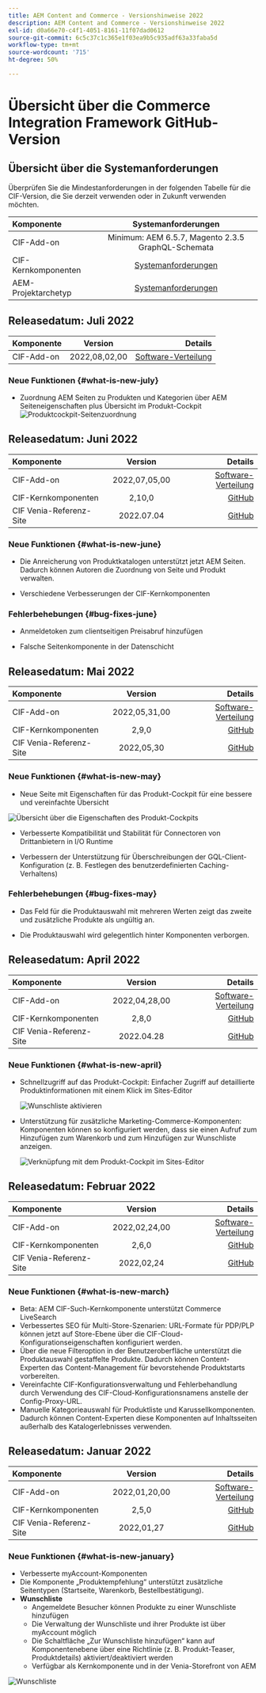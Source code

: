 ```yaml
---
title: AEM Content and Commerce - Versionshinweise 2022
description: AEM Content and Commerce - Versionshinweise 2022
exl-id: d0a66e70-c4f1-4051-8161-11f07dad0612
source-git-commit: 6c5c37c1c365e1f03ea9b5c935adf63a33faba5d
workflow-type: tm+mt
source-wordcount: '715'
ht-degree: 50%

---
```


# Übersicht über die Commerce Integration Framework GitHub-Version

## Übersicht über die Systemanforderungen

Überprüfen Sie die Mindestanforderungen in der folgenden Tabelle für die CIF-Version, die Sie derzeit verwenden oder in Zukunft verwenden möchten.

| Komponente | Systemanforderungen |
|:-------|:-----:|
| CIF-Add-on | Minimum: AEM 6.5.7, Magento 2.3.5 GraphQL-Schemata |
| CIF-Kernkomponenten | [Systemanforderungen](https://github.com/adobe/aem-core-cif-components/blob/master/VERSIONS.md) |
| AEM-Projektarchetyp | [Systemanforderungen](https://github.com/adobe/aem-project-archetype/blob/master/VERSIONS.md) |

## Releasedatum: Juli 2022

| Komponente | Version | Details |
|:-------|:-----:|---------------------:|
| CIF-Add-on | 2022,08,02,00 | [Software-Verteilung](https://experience.adobe.com/#/downloads/content/software-distribution/en/aem.html?package=%2Fcontent%2Fsoftware-distribution%2Fen%2Fdetails.html%2Fcontent%2Fdam%2Faem%2Fpublic%2Faem-commerce-addon-65-2022.08.02.00.zip) |

### Neue Funktionen {#what-is-new-july}

* Zuordnung AEM Seiten zu Produkten und Kategorien über AEM Seiteneigenschaften plus Übersicht im Produkt-Cockpit
   ![Produktcockpit-Seitenzuordnung](/help/assets/CIF/product_cockpit_page_association.png)

## Releasedatum: Juni 2022

| Komponente | Version | Details |
|:-------|:-----:|---------------------:|
| CIF-Add-on | 2022,07,05,00 | [Software-Verteilung](https://experience.adobe.com/#/downloads/content/software-distribution/en/aem.html?package=%2Fcontent%2Fsoftware-distribution%2Fen%2Fdetails.html%2Fcontent%2Fdam%2Faem%2Fpublic%2Faem-commerce-addon-65-2022.07.05.00.zip) |
| CIF-Kernkomponenten | 2,10,0 | [GitHub](https://github.com/adobe/aem-core-cif-components/releases/tag/core-cif-components-reactor-2.10.0) |
| CIF Venia-Referenz-Site | 2022.07.04 | [GitHub](https://github.com/adobe/aem-cif-guides-venia/releases/tag/venia-2022.07.04) |

### Neue Funktionen {#what-is-new-june}

* Die Anreicherung von Produktkatalogen unterstützt jetzt AEM Seiten. Dadurch können Autoren die Zuordnung von Seite und Produkt verwalten.

* Verschiedene Verbesserungen der CIF-Kernkomponenten

### Fehlerbehebungen {#bug-fixes-june}

* Anmeldetoken zum clientseitigen Preisabruf hinzufügen

* Falsche Seitenkomponente in der Datenschicht

## Releasedatum: Mai 2022

| Komponente | Version | Details |
|:-------|:-----:|---------------------:|
| CIF-Add-on | 2022,05,31,00 | [Software-Verteilung](https://experience.adobe.com/#/downloads/content/software-distribution/en/aem.html?package=%2Fcontent%2Fsoftware-distribution%2Fen%2Fdetails.html%2Fcontent%2Fdam%2Faem%2Fpublic%2Faem-commerce-addon-65-2022.05.31.00.zip) |
| CIF-Kernkomponenten | 2,9,0 | [GitHub](https://github.com/adobe/aem-core-cif-components/releases/tag/core-cif-components-reactor-2.9.0) |
| CIF Venia-Referenz-Site | 2022,05,30 | [GitHub](https://github.com/adobe/aem-cif-guides-venia/releases/tag/venia-2022.05.30) |

### Neue Funktionen {#what-is-new-may}

* Neue Seite mit Eigenschaften für das Produkt-Cockpit für eine bessere und vereinfachte Übersicht

![Übersicht über die Eigenschaften des Produkt-Cockpits](/help/assets/CIF/product_cockpit_properties_overview.png)

* Verbesserte Kompatibilität und Stabilität für Connectoren von Drittanbietern in I/O Runtime

* Verbessern der Unterstützung für Überschreibungen der GQL-Client-Konfiguration (z. B. Festlegen des benutzerdefinierten Caching-Verhaltens)

### Fehlerbehebungen {#bug-fixes-may}

* Das Feld für die Produktauswahl mit mehreren Werten zeigt das zweite und zusätzliche Produkte als ungültig an.

* Die Produktauswahl wird gelegentlich hinter Komponenten verborgen.

## Releasedatum: April 2022

| Komponente | Version | Details |
|:-------|:-----:|---------------------:|
| CIF-Add-on | 2022,04,28,00 | [Software-Verteilung](https://experience.adobe.com/#/downloads/content/software-distribution/en/aem.html?package=%2Fcontent%2Fsoftware-distribution%2Fen%2Fdetails.html%2Fcontent%2Fdam%2Faem%2Fpublic%2Faem-commerce-addon-65-2022.04.28.00.zip) |
| CIF-Kernkomponenten | 2,8,0 | [GitHub](https://github.com/adobe/aem-core-cif-components/releases/tag/core-cif-components-reactor-2.8.0) |
| CIF Venia-Referenz-Site | 2022.04.28 | [GitHub](https://github.com/adobe/aem-cif-guides-venia/releases/tag/venia-2022.04.28) |

### Neue Funktionen {#what-is-new-april}

* Schnellzugriff auf das Produkt-Cockpit: Einfacher Zugriff auf detaillierte Produktinformationen mit einem Klick im Sites-Editor

   ![Wunschliste aktivieren](/help/assets/CIF/enable-wishlist.png)

* Unterstützung für zusätzliche Marketing-Commerce-Komponenten: Komponenten können so konfiguriert werden, dass sie einen Aufruf zum Hinzufügen zum Warenkorb und zum Hinzufügen zur Wunschliste anzeigen.

   ![Verknüpfung mit dem Produkt-Cockpit im Sites-Editor](/help/assets/CIF/sites-editor-shortcut-to-cockpit.png)

## Releasedatum: Februar 2022

| Komponente | Version | Details |
|:-------|:-----:|---------------------:|
| CIF-Add-on | 2022,02,24,00 | [Software-Verteilung](https://experience.adobe.com/#/downloads/content/software-distribution/en/aem.html?package=%2Fcontent%2Fsoftware-distribution%2Fen%2Fdetails.html%2Fcontent%2Fdam%2Faem%2Fpublic%2Faem-commerce-addon-65-2022.02.24.00.zip) |
| CIF-Kernkomponenten | 2,6,0 | [GitHub](https://github.com/adobe/aem-core-cif-components/releases/tag/core-cif-components-reactor-2.6.0) |
| CIF Venia-Referenz-Site | 2022,02,24 | [GitHub](https://github.com/adobe/aem-cif-guides-venia/releases/tag/venia-2022.02.24) |

### Neue Funktionen {#what-is-new-march}

* Beta: AEM CIF-Such-Kernkomponente unterstützt Commerce LiveSearch
* Verbessertes SEO für Multi-Store-Szenarien: URL-Formate für PDP/PLP können jetzt auf Store-Ebene über die CIF-Cloud-Konfigurationseigenschaften konfiguriert werden.
* Über die neue Filteroption in der Benutzeroberfläche unterstützt die Produktauswahl gestaffelte Produkte. Dadurch können Content-Experten das Content-Management für bevorstehende Produktstarts vorbereiten.
* Vereinfachte CIF-Konfigurationsverwaltung und Fehlerbehandlung durch Verwendung des CIF-Cloud-Konfigurationsnamens anstelle der Config-Proxy-URL.
* Manuelle Kategorieauswahl für Produktliste und Karussellkomponenten. Dadurch können Content-Experten diese Komponenten auf Inhaltsseiten außerhalb des Katalogerlebnisses verwenden.

## Releasedatum: Januar 2022

| Komponente | Version | Details |
|:-------|:-----:|---------------------:|
| CIF-Add-on | 2022,01,20,00 | [Software-Verteilung](https://experience.adobe.com/#/downloads/content/software-distribution/en/aem.html?package=%2Fcontent%2Fsoftware-distribution%2Fen%2Fdetails.html%2Fcontent%2Fdam%2Faem%2Fpublic%2Faem-commerce-addon-65-2022.01.20.00.zip) |
| CIF-Kernkomponenten | 2,5,0 | [GitHub](https://github.com/adobe/aem-core-cif-components/releases/tag/core-cif-components-reactor-2.5.0) |
| CIF Venia-Referenz-Site | 2022,01,27 | [GitHub](https://github.com/adobe/aem-cif-guides-venia/releases/tag/venia-2022.01.27) |

### Neue Funktionen {#what-is-new-january}

* Verbesserte myAccount-Komponenten
* Die Komponente „Produktempfehlung“ unterstützt zusätzliche Seitentypen (Startseite, Warenkorb, Bestellbestätigung).
* **Wunschliste**
   * Angemeldete Besucher können Produkte zu einer Wunschliste hinzufügen
   * Die Verwaltung der Wunschliste und ihrer Produkte ist über myAccount möglich
   * Die Schaltfläche „Zur Wunschliste hinzufügen“ kann auf Komponentenebene über eine Richtlinie (z. B. Produkt-Teaser, Produktdetails) aktiviert/deaktiviert werden
   * Verfügbar als Kernkomponente und in der Venia-Storefront von AEM

![Wunschliste](/help/assets/CIF/wishlist.png)
